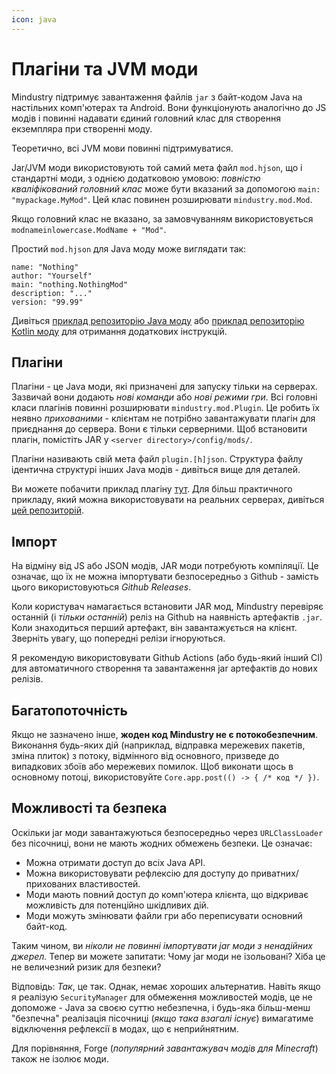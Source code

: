 ```yaml
---
icon: java
---
```


# Плагіни та JVM моди

Mindustry підтримує завантаження файлів `jar` з байт-кодом Java на настільних комп'ютерах та Android. Вони функціонують аналогічно до JS модів і повинні надавати єдиний головний клас для створення екземпляра при створенні моду.

Теоретично, всі JVM мови повинні підтримуватися.

Jar/JVM моди використовують той самий мета файл `mod.hjson`, що і стандартні моди, з однією додатковою умовою: *повністю кваліфікований головний клас* може бути вказаний за допомогою `main: "mypackage.MyMod"`. Цей клас повинен розширювати `mindustry.mod.Mod`.

Якщо головний клас не вказано, за замовчуванням використовується `modnameinlowercase.ModName + "Mod"`.

Простий `mod.hjson` для Java моду може виглядати так:

```hjson
name: "Nothing"
author: "Yourself"
main: "nothing.NothingMod"
description: "..."
version: "99.99"
```

Дивіться [приклад репозиторію Java моду](https://github.com/Anuken/MindustryJavaModTemplate) або [приклад репозиторію Kotlin моду](https://github.com/Anuken/MindustryKotlinModTemplate) для отримання додаткових інструкцій.

## Плагіни

Плагіни - це Java моди, які призначені для запуску тільки на серверах. Зазвичай вони додають *нові команди* або *нові режими гри*. Всі головні класи плагінів повинні розширювати `mindustry.mod.Plugin`. Це робить їх неявно *прихованими* - клієнтам не потрібно завантажувати плагін для приєднання до сервера. Вони є тільки серверними. Щоб встановити плагін, помістіть JAR у `<server directory>/config/mods/`.

Плагіни називають свій мета файл `plugin.[h]json`. Структура файлу ідентична структурі інших Java модів - дивіться вище для деталей.

Ви можете побачити приклад плагіну [тут](https://github.com/Anuken/MindustryPluginTemplate). Для більш практичного прикладу, який можна використовувати на реальних серверах, дивіться [цей репозиторій](https://github.com/Anuken/AuthorizePlugin).

## Імпорт

На відміну від JS або JSON модів, JAR моди потребують компіляції. Це означає, що їх не можна імпортувати безпосередньо з Github - замість цього використовуються *Github Releases*.

Коли користувач намагається встановити JAR мод, Mindustry перевіряє останній (і *тільки останній*) реліз на Github на наявність артефактів `.jar`. Коли знаходиться перший артефакт, він завантажується на клієнт. Зверніть увагу, що попередні релізи ігноруються.

Я рекомендую використовувати Github Actions (або будь-який інший CI) для автоматичного створення та завантаження jar артефактів до нових релізів.

## Багатопоточність

Якщо не зазначено інше, **жоден код Mindustry не є потокобезпечним**. Виконання будь-яких дій (наприклад, відправка мережевих пакетів, зміна плиток) з потоку, відмінного від основного, призведе до випадкових збоїв або мережевих помилок. Щоб виконати щось в основному потоці, використовуйте `Core.app.post(() -> { /* код */ })`.

## Можливості та безпека

Оскільки jar моди завантажуються безпосередньо через `URLClassLoader` без пісочниці, вони не мають жодних обмежень безпеки. Це означає:

- Можна отримати доступ до всіх Java API.
- Можна використовувати рефлексію для доступу до приватних/прихованих властивостей.
- Моди мають повний доступ до комп'ютера клієнта, що відкриває можливість для потенційно шкідливих дій.
- Моди можуть змінювати файли гри або переписувати основний байт-код.

Таким чином, ви *ніколи не повинні імпортувати jar моди з ненадійних джерел.* Тепер ви можете запитати: Чому jar моди не ізольовані? Хіба це не величезний ризик для безпеки?

Відповідь: *Так*, це так. Однак, немає хороших альтернатив. Навіть якщо я реалізую `SecurityManager` для обмеження можливостей модів, це не допоможе - Java за своєю суттю небезпечна, і будь-яка більш-менш "безпечна" реалізація пісочниці (*якщо така взагалі існує*) вимагатиме відключення рефлексії в модах, що є неприйнятним.

Для порівняння, Forge (*популярний завантажувач модів для Minecraft*) також не ізолює моди.
